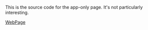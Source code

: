 
This is the source code for the app-only page. 
It's not particularly interesting. 

[WebPage](https://mocatea.github.io/UniLiveViewer/)
